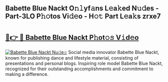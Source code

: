 ## Babette Blue Nackt O𝚗𝚕yf𝚊ns L𝚎a𝚔ed N𝚞𝚍es - Part-3LO P𝚑𝚘tos Vi𝚍𝚎o - H𝚘𝚝 Part L𝚎a𝚔s zrxe7

# <h2><a href="http://kf5f9z.oniu.top/?m=Babette+Blue+Nackt">🔗👉 🔴 Babette Blue Nackt P𝚑ot𝚘𝚜 V𝚒d𝚎o</a></h2>

[![Babette Blue Nackt Nu𝚍e𝚜](https://i.imgur.com/0qMVB7G.gif)](http://kf5f9z.oniu.top/?m=Babette+Blue+Nackt)
Social media innovator Babette Blue Nackt, known for publishing dance and lifestyle material, consisting of presentations and personal blogs. Inspiring role model Babette Blue Nackt, recognized for their outstanding accomplishments and commitment to making a difference.  
